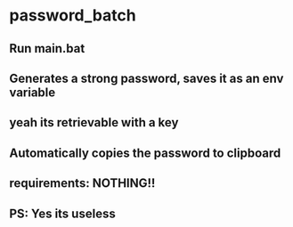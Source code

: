 # password_batch
## Run main.bat
## Generates a strong password, saves it as an env variable
## yeah its retrievable with a key
## Automatically copies the password to clipboard
## requirements: NOTHING!!
## PS: Yes its useless


